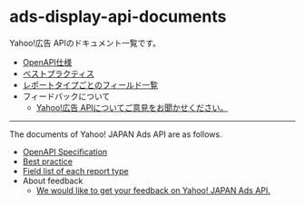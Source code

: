 # ads-display-api-documents

Yahoo!広告 APIのドキュメント一覧です。

- [OpenAPI仕様](design/)
- [ベストプラクティス](bestpractice/)
- [レポートタイプごとのフィールド一覧](reports/)
- フィードバックについて
  - [Yahoo!広告 APIについてご意見をお聞かせください。](https://form-business.yahoo.co.jp/claris/enqueteForm?inquiry_type=Feedback_yahoo_japan_ads_api_ja)  

---

The documents of Yahoo! JAPAN Ads API are as follows.
- [OpenAPI Specification](design/)
- [Best practice](bestpractice/)
- [Field list of each report type](reports/)
- About feedback
  * [We would like to get your feedback on Yahoo! JAPAN Ads API.](https://form-business.yahoo.co.jp/claris/enqueteForm?inquiry_type=Feedback_yahoo_japan_ads_api_en&lang=en)
